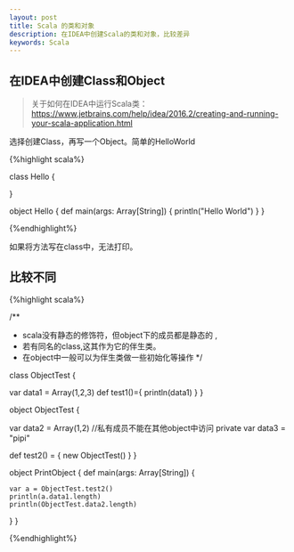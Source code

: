 ```yaml
---
layout: post
title: Scala 的类和对象
description: 在IDEA中创建Scala的类和对象，比较差异
keywords: Scala
---
```


在IDEA中创建Class和Object
-------------

> 关于如何在IDEA中运行Scala类：<https://www.jetbrains.com/help/idea/2016.2/creating-and-running-your-scala-application.html>

选择创建Class，再写一个Object。简单的HelloWorld

{%highlight scala%}

class Hello {

}

object Hello {
  def main(args: Array[String]) {
    println("Hello World")
  }
}

{%endhighlight%}

如果将方法写在class中，无法打印。

比较不同
-----------

{%highlight scala%}

/**
  * scala没有静态的修饰符，但object下的成员都是静态的 ,
  * 若有同名的class,这其作为它的伴生类。
  * 在object中一般可以为伴生类做一些初始化等操作
  */

class ObjectTest {

  var data1 = Array(1,2,3)
  def test1()={
    println(data1)
  }
}

object ObjectTest {

  var data2 = Array(1,2)
  //私有成员不能在其他object中访问
  private var data3 = "pipi"

  def test2() = {
    new ObjectTest()
  }
}

object PrintObject {
  def main(args: Array[String]) {

    var a = ObjectTest.test2()
    println(a.data1.length)
    println(ObjectTest.data2.length)
  }
}


{%endhighlight%}
